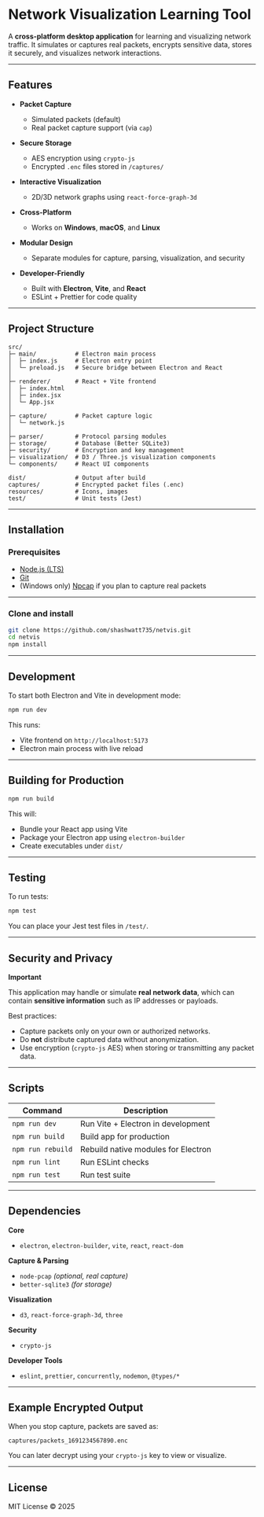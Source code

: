 # Network Visualization Learning Tool

A **cross-platform desktop application** for learning and visualizing network traffic.
It simulates or captures real packets, encrypts sensitive data, stores it securely, and visualizes network interactions.

---

## Features

- **Packet Capture**
  - Simulated packets (default)
  - Real packet capture support (via `cap`)

- **Secure Storage**
  - AES encryption using `crypto-js`
  - Encrypted `.enc` files stored in `/captures/`

- **Interactive Visualization**
  - 2D/3D network graphs using `react-force-graph-3d`

- **Cross-Platform**
  - Works on **Windows**, **macOS**, and **Linux**

- **Modular Design**
  - Separate modules for capture, parsing, visualization, and security

- **Developer-Friendly**
  - Built with **Electron**, **Vite**, and **React**
  - ESLint + Prettier for code quality

---

## Project Structure

```
src/
├─ main/           # Electron main process
│  ├─ index.js     # Electron entry point
│  └─ preload.js   # Secure bridge between Electron and React
│
├─ renderer/       # React + Vite frontend
│  ├─ index.html
│  ├─ index.jsx
│  └─ App.jsx
│
├─ capture/        # Packet capture logic
│  └─ network.js
│
├─ parser/         # Protocol parsing modules
├─ storage/        # Database (Better SQLite3)
├─ security/       # Encryption and key management
├─ visualization/  # D3 / Three.js visualization components
└─ components/     # React UI components

dist/              # Output after build
captures/          # Encrypted packet files (.enc)
resources/         # Icons, images
test/              # Unit tests (Jest)
```

---

## Installation

### Prerequisites

- [Node.js (LTS)](https://nodejs.org/)
- [Git](https://git-scm.com/)
- (Windows only) [Npcap](https://npcap.com/) if you plan to capture real packets

---

### Clone and install

```bash
git clone https://github.com/shashwatt735/netvis.git
cd netvis
npm install
```

---

## Development

To start both Electron and Vite in development mode:

```bash
npm run dev
```

This runs:

- Vite frontend on `http://localhost:5173`
- Electron main process with live reload

---

## Building for Production

```bash
npm run build
```

This will:

- Bundle your React app using Vite
- Package your Electron app using `electron-builder`
- Create executables under `dist/`

---

## Testing

To run tests:

```bash
npm test
```

You can place your Jest test files in `/test/`.

---

## Security and Privacy

**Important**

This application may handle or simulate **real network data**, which can contain **sensitive information** such as IP addresses or payloads.

Best practices:

- Capture packets only on your own or authorized networks.
- Do **not** distribute captured data without anonymization.
- Use encryption (`crypto-js` AES) when storing or transmitting any packet data.

---

## Scripts

| Command           | Description                         |
| ----------------- | ----------------------------------- |
| `npm run dev`     | Run Vite + Electron in development  |
| `npm run build`   | Build app for production            |
| `npm run rebuild` | Rebuild native modules for Electron |
| `npm run lint`    | Run ESLint checks                   |
| `npm run test`    | Run test suite                      |

---

## Dependencies

**Core**

- `electron`, `electron-builder`, `vite`, `react`, `react-dom`

**Capture & Parsing**

- `node-pcap` _(optional, real capture)_
- `better-sqlite3` _(for storage)_

**Visualization**

- `d3`, `react-force-graph-3d`, `three`

**Security**

- `crypto-js`

**Developer Tools**

- `eslint`, `prettier`, `concurrently`, `nodemon`, `@types/*`

---

## Example Encrypted Output

When you stop capture, packets are saved as:

```
captures/packets_1691234567890.enc
```

You can later decrypt using your `crypto-js` key to view or visualize.

---

<!-- ## 🖯️ Roadmap>

- [ ] Add real-time packet capture via `node-pcap`
- [ ] Integrate database-backed storage
- [ ] Decrypt and visualize packets
- [ ] Add protocol parsers (TCP, UDP, HTTP)
- [ ] Build an educational mode for learning network layers

---

## 🧑‍💻 Author

**Your Name**

📧 [your.email@example.com](mailto:your.email@example.com)
🌐 [yourwebsite.dev](https://yourwebsite.dev)
---
-->

## License

MIT License © 2025
